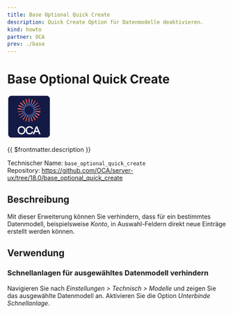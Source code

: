 ```yaml
---
title: Base Optional Quick Create
description: Quick Create Option für Datenmodelle deaktivieren.
kind: howto
partner: OCA
prev: ./base
---
```


# Base Optional Quick Create

![icon_oca_app](attachments/icon_oca_app.png)

{{ $frontmatter.description }}

Technischer Name: `base_optional_quick_create`\
Repository: <https://github.com/OCA/server-ux/tree/18.0/base_optional_quick_create>

## Beschreibung

Mit dieser Erweiterung können Sie verhindern, dass für ein bestimmtes Datenmodell, beispielsweise _Konto_, in Auswahl-Feldern direkt neue Einträge erstellt werden können.

## Verwendung

### Schnellanlagen für ausgewähltes Datenmodell verhindern

Navigieren Sie nach _Einstellungen > Technisch > Modelle_ und zeigen Sie das ausgewählte Datenmodell an. Aktivieren Sie die Option _Unterbinde Schnellanlage_.
